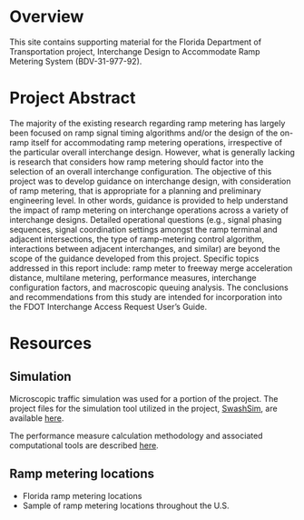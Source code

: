 # Overview
This site contains supporting material for the Florida Department of Transportation project, Interchange Design to Accommodate Ramp Metering System (BDV-31-977-92).

# Project Abstract
The majority of the existing research regarding ramp metering has largely been focused on ramp signal timing algorithms and/or the design of the on-ramp itself for accommodating ramp metering operations, irrespective of the particular overall interchange design. However, what is generally lacking is research that considers how ramp metering should factor into the selection of an overall interchange configuration.
The objective of this project was to develop guidance on interchange design, with consideration of ramp metering, that is appropriate for a planning and preliminary engineering level. In other words, guidance is provided to help understand the impact of ramp metering on interchange operations across a variety of interchange designs. Detailed operational questions (e.g., signal phasing sequences, signal coordination settings amongst the ramp terminal and adjacent intersections, the type of ramp-metering control algorithm, interactions between adjacent interchanges, and similar) are beyond the scope of the guidance developed from this project.
Specific topics addressed in this report include: ramp meter to freeway merge acceleration distance, multilane metering, performance measures, interchange configuration factors, and macroscopic queuing analysis. The conclusions and recommendations from this study are intended for incorporation into the FDOT Interchange Access Request User’s Guide.

# Resources

## Simulation
Microscopic traffic simulation was used for a portion of the project. The project files for the simulation tool utilized in the project, [SwashSim](http://swashware.com/SwashSim "http://swashware.com/SwashSim"), are available [here](https://github.com/swash17/SwashSim/tree/master/Projects/Interchanges "https://github.com/swash17/SwashSim/tree/master/Projects/Interchanges").

The performance measure calculation methodology and associated computational tools are described [here](https://swashsim.miraheze.org/wiki/Tutorial_Ramp_Metering_Measures).

## Ramp metering locations

* Florida ramp metering locations
* Sample of ramp metering locations throughout the U.S.



